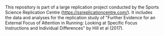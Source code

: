 This repository is part of a large replication project conducted by the Sports Science Replication Centre (https://ssreplicationcentre.com/). It includes the data and analyses for the replication study of "Further Evidence for an External Focus of Attention in Running: Looking at Specific Focus Instructions and Individual Differences" by Hill et al (2017).
